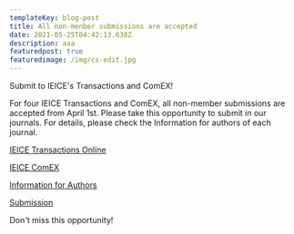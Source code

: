 ```yaml
---
templateKey: blog-post
title: All non-menber submissions are accepted
date: 2021-05-25T04:42:13.638Z
description: aaa
featuredpost: true
featuredimage: /img/cs-edit.jpg
---
```

Submit to IEICE's Transactions and ComEX!

For four IEICE Transactions and ComEX, all non-member submissions are accepted from April 1st. Please take this opportunity to submit in our journals. For details, please check the Information for authors of each journal.

<a href="https://www.ieice.org/eng_r/transactions/transactions_online/index.html">IEICE Transactions Online</a>


<a href="https://www.ieice.org/publications/comex/">IEICE ComEX</a>

<a href="https://www.ieice.org/eng_r/transactions/transactions_including_elex_comex_and_nolta.html">Information for Authors</a>

<a href="https://review.ieice.org/regist/regist_baseinfo_e.aspx">Submission</a>

Don't miss this opportunity!

